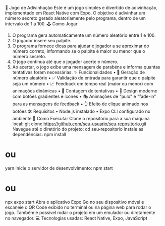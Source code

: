 🎯 Jogo de Adivinhação
Este é um jogo simples e divertido de adivinhação, implementado em React Native com Expo.
O objetivo é adivinhar um número secreto gerado aleatoriamente pelo programa, dentro de um intervalo de 1 a 100.
🕹️ Como Jogar
1.	O programa gera automaticamente um número aleatório entre 1 e 100.
2.	O jogador insere seu palpite.
3.	O programa fornece dicas para ajudar o jogador a se aproximar do número correto, informando se o palpite é maior ou menor que o número secreto.
4.	O jogo continua até que o jogador acerte o número.
5.	Ao acertar, o jogo exibe uma mensagem de parabéns e informa quantas tentativas foram necessárias.
✨ Funcionalidades
•	🔢 Geração de número aleatório
•	✅ Validação de entrada para garantir que o palpite seja um número
•	📈 Feedback em tempo real (maior ou menor) com animações dinâmicas
•	🧮 Contagem de tentativas
•	🎨 Design moderno com botões gradientes e ícones
•	🎭 Animações de "pulo" e "fade-in" para as mensagens de feedback
•	👆 Efeito de clique animado nos botões
🛠️ Requisitos
•	Node.js instalado
•	Expo CLI configurado no ambiente
🚀 Como Executar
Clone o repositório para a sua máquina local:
git clone https://github.com/seu-usuario/seu-repositorio.git
Navegue até o diretório do projeto:
cd seu-repositorio
Instale as dependências:
npm install
# ou
yarn
Inicie o servidor de desenvolvimento:
npm start
# ou
npx expo start
Abra o aplicativo Expo Go no seu dispositivo móvel e escaneie o QR Code exibido no terminal ou na página web para rodar o jogo.
Também é possível rodar o projeto em um emulador ou diretamente no navegador.
💻 Tecnologias usadas: React Native, Expo, JavaScript


